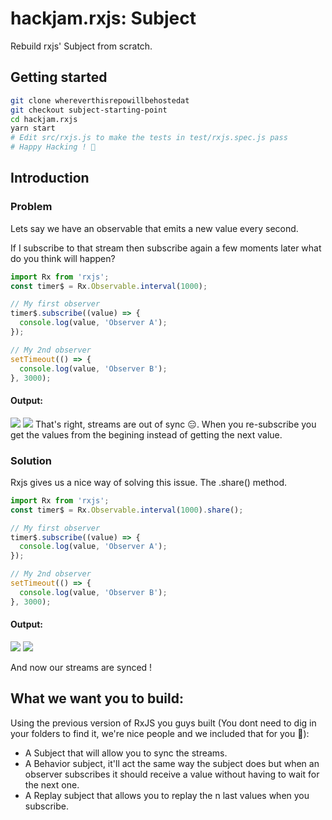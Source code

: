 # hackjam.rxjs: Subject
Rebuild rxjs' Subject from scratch.

## Getting started
```bash
git clone whereverthisrepowillbehostedat
git checkout subject-starting-point
cd hackjam.rxjs
yarn start
# Edit src/rxjs.js to make the tests in test/rxjs.spec.js pass
# Happy Hacking ! 🎉
```

##  Introduction
### Problem
Lets say we have an observable that emits a new value every second.

If I subscribe to that stream then subscribe again a few moments later what do you think will happen?
```JavaScript
import Rx from 'rxjs';
const timer$ = Rx.Observable.interval(1000);

// My first observer
timer$.subscribe((value) => {
  console.log(value, 'Observer A');
});

// My 2nd observer
setTimeout(() => {
  console.log(value, 'Observer B');
}, 3000);
```
#### Output:
![](https://i.imgur.com/pK59iKM.gif)
![](http://i.imgur.com/3nc1QDL.png)
That's right, streams are out of sync 😑. When you re-subscribe you get the values from the begining instead of getting the next value.

### Solution
Rxjs gives us a nice way of solving this issue. The .share() method.

```JavaScript
import Rx from 'rxjs';
const timer$ = Rx.Observable.interval(1000).share();

// My first observer
timer$.subscribe((value) => {
  console.log(value, 'Observer A');
});

// My 2nd observer
setTimeout(() => {
  console.log(value, 'Observer B');
}, 3000);
```
#### Output: 
![](https://i.imgur.com/rJj6J6Z.gif)
![](http://i.imgur.com/VTLmQJQ.png)

And now our streams are synced !

## What we want you to build:
Using the previous version of RxJS you guys built (You dont need to dig in your folders to find it, we're nice people and we included that for you 🙌):
- A Subject that will allow you to sync the streams.
- A Behavior subject, it'll act the same way the subject does but when an observer subscribes it should receive a value without having to wait for the next one.
- A Replay subject that allows you to replay the n last values when you subscribe.